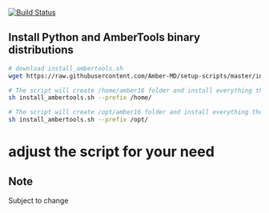 [![Build Status](https://travis-ci.org/Amber-MD/setup-scripts.svg?branch=master)](https://travis-ci.org/Amber-MD/setup-scripts)

Install Python and AmberTools binary distributions
--------------------------------------------------

```bash
# download install_ambertools.sh
wget https://raw.githubusercontent.com/Amber-MD/setup-scripts/master/install_ambertools.sh

# The script will create /home/amber16 folder and install everything there
sh install_ambertools.sh --prefix /home/

# The script will create /opt/amber16 folder and install everything there
sh install_ambertools.sh --prefix /opt/
```

# adjust the script for your need

Note
----
Subject to change

